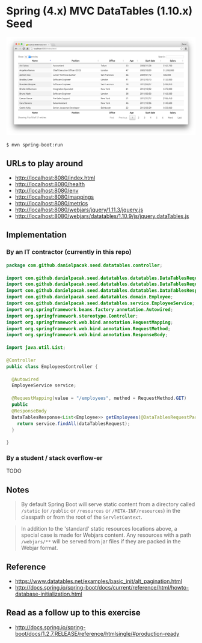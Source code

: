 # Spring (4.x) MVC DataTables (1.10.x) Seed

![Screenshot](/README/spring-datatables.png)

```shell
$ mvn spring-boot:run
```

## URLs to play around

* [http://localhost:8080/index.html](http://localhost:8080/index.html)
* [http://localhost:8080/health](http://localhost:8080/health)
* [http://localhost:8080/env](http://localhost:8080/env)
* [http://localhost:8080/mappings](http://localhost:8080/mappings)
* [http://localhost:8080/metrics](http://localhost:8080/metrics)
* [http://localhost:8080/webjars/jquery/1.11.3/jquery.js](http://localhost:8080/webjars/jquery/1.11.3/jquery.js)
* [http://localhost:8080/webjars/datatables/1.10.9/js/jquery.dataTables.js](http://localhost:8080/webjars/datatables/1.10.9/js/jquery.dataTables.js)

## Implementation

### By an IT contractor (currently in this repo)

```java
package com.github.danielpacak.seed.datatables.controller;

import com.github.danielpacak.seed.datatables.datatables.DataTablesRequest;
import com.github.danielpacak.seed.datatables.datatables.DataTablesRequestParams;
import com.github.danielpacak.seed.datatables.datatables.DataTablesResponse;
import com.github.danielpacak.seed.datatables.domain.Employee;
import com.github.danielpacak.seed.datatables.service.EmployeeService;
import org.springframework.beans.factory.annotation.Autowired;
import org.springframework.stereotype.Controller;
import org.springframework.web.bind.annotation.RequestMapping;
import org.springframework.web.bind.annotation.RequestMethod;
import org.springframework.web.bind.annotation.ResponseBody;

import java.util.List;

@Controller
public class EmployeesController {

  @Autowired
  EmployeeService service;

  @RequestMapping(value = "/employees", method = RequestMethod.GET)
  public
  @ResponseBody
  DataTablesResponse<List<Employee>> getEmployees(@DataTablesRequestParams DataTablesRequest dataTablesRequest) {
    return service.findAll(dataTablesRequest);
  }

}

```

### By a student / stack overflow-er

TODO

## Notes

> By default Spring Boot will serve static content from a directory called `/static` (or `/public` or `/resources` or
> `/META-INF/resources`) in the classpath or from the root of the `ServletContext`.

> In addition to the 'standard' static resources locations above, a special case is made for Webjars content.
> Any resources with a path `/webjars/**` will be served from jar files if they are packed in the Webjar format.

## Reference

* https://www.datatables.net/examples/basic_init/alt_pagination.html
* http://docs.spring.io/spring-boot/docs/current/reference/html/howto-database-initialization.html

## Read as a follow up to this exercise

* http://docs.spring.io/spring-boot/docs/1.2.7.RELEASE/reference/htmlsingle/#production-ready
